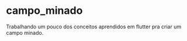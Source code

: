 # campo_minado

Trabalhando um pouco dos conceitos aprendidos em flutter pra criar um campo minado.
